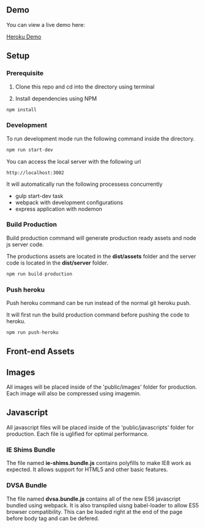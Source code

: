 ## Demo

You can view a live demo here:

[Heroku Demo](https://dvsa-front-end.herokuapp.com/)

## Setup

### Prerequisite

1. Clone this repo and cd into the directory using terminal

2. Install dependencies using NPM

```javascript
npm install
```

### Development

To run development mode run the following command inside the directory.

```javascript
npm run start-dev
```

You can access the local server with the following url

```
http://localhost:3002
```

It will automatically run the following processess concurrently

* gulp start-dev task
* webpack with development configurations
* express application with nodemon


### Build Production

Build production command will generate production ready assets and node js server code.

The productions assets are located in the **dist/assets** folder and the server code is located in the **dist/server** folder.

```javascript
npm run build-production
```

### Push heroku

Push heroku command can be run instead of the normal git heroku push.

It will first run the build production command before pushing the code to heroku.

```javascript
npm run push-heroku
```

## Front-end Assets

## Images

All images will be placed inside of the 'public/images' folder for production. Each image will also be compressed using imagemin.

## Javascript

All javascript files will be placed inside of the 'public/javascripts' folder for production. Each file is uglified for optimal performance.

### IE Shims Bundle

The file named **ie-shims.bundle.js** contains polyfills to make IE8 work as expected. It allows support for HTML5 and other basic features.

### DVSA Bundle

The file named **dvsa.bundle.js** contains all of the new ES6 javascript bundled using webpack. It is also transpiled uisng babel-loader to allow ES5 browser compatibility. This can be loaded right at the end of the page before body tag and can be defered.